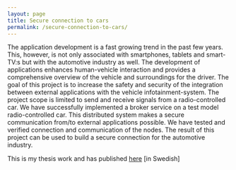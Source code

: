 ```yaml
---
layout: page
title: Secure connection to cars
permalink: /secure-connection-to-cars/
---
```


The application development is a fast growing trend in the past few years. This, however, is not only associated with smartphones, tablets and smart-TV:s but with the automotive industry as well.
The development of applications enhances human-vehicle interaction and provides a comprehensive overview of the vehicle and surroundings for the driver. The goal of this project is to increase the safety and security of the integration between external applications with the vehicle infotainment-system. The project scope is limited to send and receive signals from a radio-controlled car. We have successfully implemented a broker service on a test model radio-controlled car. This distributed system makes a secure communication from/to external applications possible. We have tested and verified connection and communication of the nodes. The result of this project can be used to build a secure connection for the automotive industry.

This is my thesis work and has published [here](https://odr.chalmers.se/handle/20.500.12380/220102) [in Swedish]